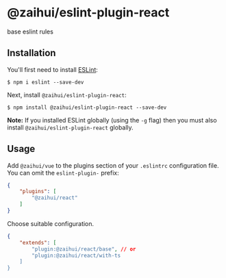 # @zaihui/eslint-plugin-react

base eslint rules

## Installation

You'll first need to install [ESLint](http://eslint.org):

```
$ npm i eslint --save-dev
```

Next, install `@zaihui/eslint-plugin-react`:

```
$ npm install @zaihui/eslint-plugin-react --save-dev
```

**Note:** If you installed ESLint globally (using the `-g` flag) then you must also install `@zaihui/eslint-plugin-react` globally.

## Usage

Add `@zaihui/vue` to the plugins section of your `.eslintrc` configuration file. You can omit the `eslint-plugin-` prefix:

```json
{
    "plugins": [
        "@zaihui/react"
    ]
}
```

Choose suitable configuration.
```json
{
    "extends": [
        "plugin:@zaihui/react/base", // or
        "plugin:@zaihui/react/with-ts
    ]
}
```
